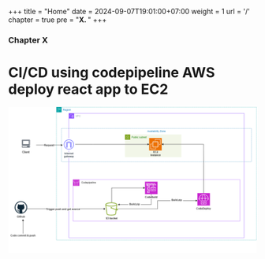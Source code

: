 +++
title = "Home"
date = 2024-09-07T19:01:00+07:00
weight = 1
url = '/'
chapter = true
pre = "<b>X. </b>"
+++

### Chapter X

# CI/CD using codepipeline AWS deploy react app to EC2

![alt text](ci_cd-aws.drawio.png)
